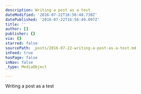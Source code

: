 ```yaml
---
description: Writing a post as a test
dateModified: '2016-07-22T16:56:48.730Z'
datePublished: '2016-07-22T16:56:49.097Z'
title: ''
author: []
publisher: {}
via: {}
starred: false
sourcePath: _posts/2016-07-22-writing-a-post-as-a-test.md
inFeed: true
hasPage: false
inNav: false
_type: MediaObject

---
```

Writing a post as a test